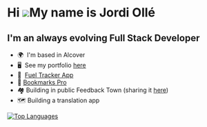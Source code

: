Hi ![](https://user-images.githubusercontent.com/18350557/176309783-0785949b-9127-417c-8b55-ab5a4333674e.gif)My name is Jordi Ollé
==================================================================================================================================

I'm an always evolving Full Stack Developer
-------------------------------------------

* 🌍  I'm based in Alcover
* 🖥️  See my portfolio [here](http://jordi-olle.com/portfolio)
* 🚗  [Fuel Tracker App](https://www.fueltrackerapp.com)
* 🔖  [Bookmarks Pro](https://www.bookmarks-pro.com)
* 🏘️  Building in public Feedback Town (sharing it [here](https://jordi0lle.hashnode.dev/))
* 🗺️  Building a translation app

<a href="https://github.com/jolle11" align="left">
  <img src="https://github-readme-stats.vercel.app/api/top-langs/?username=jolle11&langs_count=3&title_color=0891b2&text_color=ffffff&icon_color=0891b2&bg_color=1c1917&hide_border=true&locale=en&custom_title=Top%20%Languages" alt="Top Languages" />
</a>
